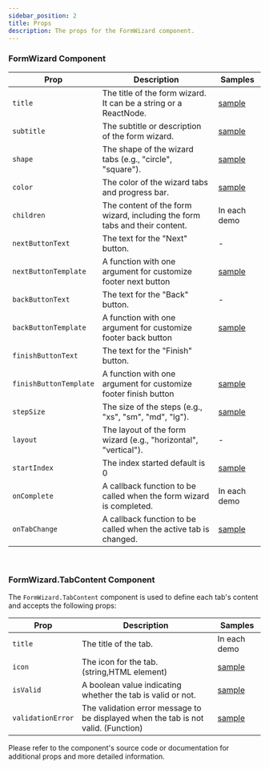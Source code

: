 ```yaml
---
sidebar_position: 2
title: Props
description: The props for the FormWizard component.
---
```


### FormWizard Component

| Prop                   | Description                                                                | Samples                                     |
| ---------------------- | -------------------------------------------------------------------------- | ------------------------------------------- |
| `title`                | The title of the form wizard. It can be a string or a ReactNode.           | [sample](/docs/demos/custom-title)          |
| `subtitle`             | The subtitle or description of the form wizard.                            | [sample](/docs/demos/custom-title-template) |
| `shape`                | The shape of the wizard tabs (e.g., "circle", "square").                   | [sample](/docs/demos/square-steps)          |
| `color`                | The color of the wizard tabs and progress bar.                             | [sample](/docs/demos/simple)                |
| `children`             | The content of the form wizard, including the form tabs and their content. | In each demo                                |
| `nextButtonText`       | The text for the "Next" button.                                            | -                                           |
| `nextButtonTemplate`   | A function with one argument for customize footer next button              | [sample](/docs/demos/custom-footer-buttons) |
| `backButtonText`       | The text for the "Back" button.                                            | -                                           |
| `backButtonTemplate`   | A function with one argument for customize footer back button              | [sample](/docs/demos/custom-footer-buttons) |
| `finishButtonText`     | The text for the "Finish" button.                                          |
| `finishButtonTemplate` | A function with one argument for customize footer finish button            | [sample](/docs/demos/custom-footer-buttons) |
| `stepSize`             | The size of the steps (e.g., "xs", "sm", "md", "lg").                      | [sample](/docs/demos/small-step-size)       |
| `layout`               | The layout of the form wizard (e.g., "horizontal", "vertical").            | -                                           |
| `startIndex`           | The index started default is 0                                             | [sample](/docs/demos/step-index)            |
| `onComplete`           | A callback function to be called when the form wizard is completed.        | In each demo                                |
| `onTabChange`          | A callback function to be called when the active tab is changed.           | [sample](/docs/demos/simple)                |

<br />

### FormWizard.TabContent Component

The `FormWizard.TabContent` component is used to define each tab's content and accepts the following props:

| Prop              | Description                                                                        | Samples                            |
| ----------------- | ---------------------------------------------------------------------------------- | ---------------------------------- |
| `title`           | The title of the tab.                                                              | In each demo                       |
| `icon`            | The icon for the tab. (string,HTML element)                                        | [sample](/docs/demos/custom-icon)  |
| `isValid`         | A boolean value indicating whether the tab is valid or not.                        | [sample](/docs/demos/validate-tab) |
| `validationError` | The validation error message to be displayed when the tab is not valid. (Function) | [sample](/docs/demos/validate-tab) |

Please refer to the component's source code or documentation for additional props and more detailed information.
